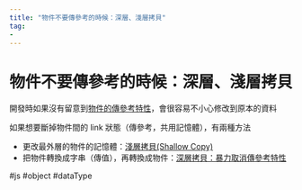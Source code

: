 ```yaml
---
title: "物件不要傳參考的時候：深層、淺層拷貝"
tag: 
- 
---
```

# 物件不要傳參考的時候：深層、淺層拷貝
開發時如果沒有留意到[物件的傳參考特性](物件的傳參考特性.md)，會很容易不小心修改到原本的資料

如果想要斷掉物件間的 link 狀態（傳參考，共用記憶體），有兩種方法
- 更改最外層的物件的記憶體：[淺層拷貝(Shallow Copy)](淺層拷貝(Shallow%20Copy).md)
- 把物件轉換成字串（傳值），再轉換成物件：[深層拷貝：暴力取消傳參考特性](深層拷貝：暴力取消傳參考特性.md)



#js #object #dataType 